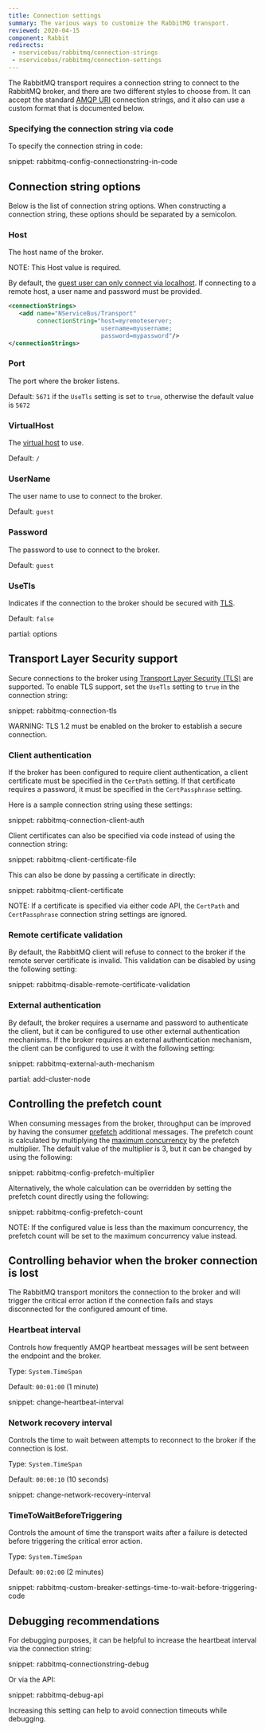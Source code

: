 ```yaml
---
title: Connection settings
summary: The various ways to customize the RabbitMQ transport.
reviewed: 2020-04-15
component: Rabbit
redirects:
 - nservicebus/rabbitmq/connection-strings
 - nservicebus/rabbitmq/connection-settings
---
```


The RabbitMQ transport requires a connection string to connect to the RabbitMQ broker, and there are two different styles to choose from. It can accept the standard [AMQP URI](https://www.rabbitmq.com/uri-spec.html) connection strings, and it also can use a custom format that is documented below.


### Specifying the connection string via code

To specify the connection string in code:

snippet: rabbitmq-config-connectionstring-in-code


## Connection string options

Below is the list of connection string options. When constructing a connection string, these options should be separated by a semicolon.


### Host

The host name of the broker.

NOTE: This Host value is required.

By default, the [guest user can only connect via localhost](https://www.rabbitmq.com/access-control.html). If connecting to a remote host, a user name and password must be provided.

```xml
<connectionStrings>
   <add name="NServiceBus/Transport"
        connectionString="host=myremoteserver;
                          username=myusername;
                          password=mypassword"/>
</connectionStrings>
```


### Port

The port where the broker listens.

Default: `5671` if the `UseTls` setting is set to `true`, otherwise the default value is `5672`


### VirtualHost

The [virtual host](https://www.rabbitmq.com/vhosts.html) to use.

Default: `/`


### UserName

The user name to use to connect to the broker.

Default: `guest`


### Password

The password to use to connect to the broker.

Default: `guest`


### UseTls

Indicates if the connection to the broker should be secured with [TLS](#transport-layer-security-support).

Default: `false`

partial: options


## Transport Layer Security support

Secure connections to the broker using [Transport Layer Security (TLS)](https://www.rabbitmq.com/ssl.html) are supported. To enable TLS support, set the `UseTls` setting to `true` in the connection string:

snippet: rabbitmq-connection-tls

WARNING: TLS 1.2 must be enabled on the broker to establish a secure connection.


### Client authentication

If the broker has been configured to require client authentication, a client certificate must be specified in the `CertPath` setting. If that certificate requires a password, it must be specified in the `CertPassphrase` setting.

Here is a sample connection string using these settings:

snippet: rabbitmq-connection-client-auth

Client certificates can also be specified via code instead of using the connection string:

snippet: rabbitmq-client-certificate-file

This can also be done by passing a certificate in directly:

snippet: rabbitmq-client-certificate

NOTE: If a certificate is specified via either code API, the `CertPath` and `CertPassphrase` connection string settings are ignored.


### Remote certificate validation 

By default, the RabbitMQ client will refuse to connect to the broker if the remote server certificate is invalid. This validation can be disabled by using the following setting:

snippet: rabbitmq-disable-remote-certificate-validation


### External authentication

By default, the broker requires a username and password to authenticate the client, but it can be configured to use other external authentication mechanisms. If the broker requires an external authentication mechanism, the client can be configured to use it with the following setting:

snippet: rabbitmq-external-auth-mechanism

partial: add-cluster-node

## Controlling the prefetch count

When consuming messages from the broker, throughput can be improved by having the consumer [prefetch](https://www.rabbitmq.com/consumer-prefetch.html) additional messages.
The prefetch count is calculated by multiplying the [maximum concurrency](/nservicebus/operations/tuning.md#tuning-concurrency) by the prefetch multiplier. The default value of the multiplier is 3, but it can be changed by using the following:

snippet: rabbitmq-config-prefetch-multiplier

Alternatively, the whole calculation can be overridden by setting the prefetch count directly using the following:

snippet: rabbitmq-config-prefetch-count

NOTE: If the configured value is less than the maximum concurrency, the prefetch count will be set to the maximum concurrency value instead.


## Controlling behavior when the broker connection is lost

The RabbitMQ transport monitors the connection to the broker and will trigger the critical error action if the connection fails and stays disconnected for the configured amount of time.

### Heartbeat interval

Controls how frequently AMQP heartbeat messages will be sent between the endpoint and the broker.

Type: `System.TimeSpan`

Default: `00:01:00` (1 minute)

snippet: change-heartbeat-interval


### Network recovery interval

Controls the time to wait between attempts to reconnect to the broker if the connection is lost.

Type: `System.TimeSpan`

Default: `00:00:10` (10 seconds)

snippet: change-network-recovery-interval


### TimeToWaitBeforeTriggering

Controls the amount of time the transport waits after a failure is detected before triggering the critical error action.

Type: `System.TimeSpan`

Default: `00:02:00` (2 minutes)


snippet: rabbitmq-custom-breaker-settings-time-to-wait-before-triggering-code


## Debugging recommendations

For debugging purposes, it can be helpful to increase the heartbeat interval via the connection string:

snippet: rabbitmq-connectionstring-debug

Or via the API:

snippet: rabbitmq-debug-api

Increasing this setting can help to avoid connection timeouts while debugging.

